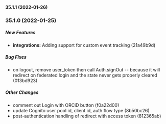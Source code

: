 #### 35.1.1 (2022-01-26)

### 35.1.0 (2022-01-25)

##### New Features

* **integrations:**  Adding support for custom event tracking (21a49b9d)

##### Bug Fixes

*  on logout, remove user_token then call Auth.signOut -- because it will redirect on federated login and the state never gets properly cleared (013bd923)

##### Other Changes

*  comment out Login with ORCiD button (f0a22d00)
*  update Cognito user pool id, client id, auth flow type (8b50bc26)
*  post-authentication handling of redirect with access token (812365ab)
